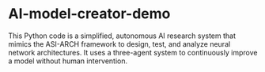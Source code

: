 # AI-model-creator-demo
This Python code is a simplified, autonomous AI research system that mimics the ASI-ARCH framework to design, test, and analyze neural network architectures. It uses a three-agent system to continuously improve a model without human intervention.
